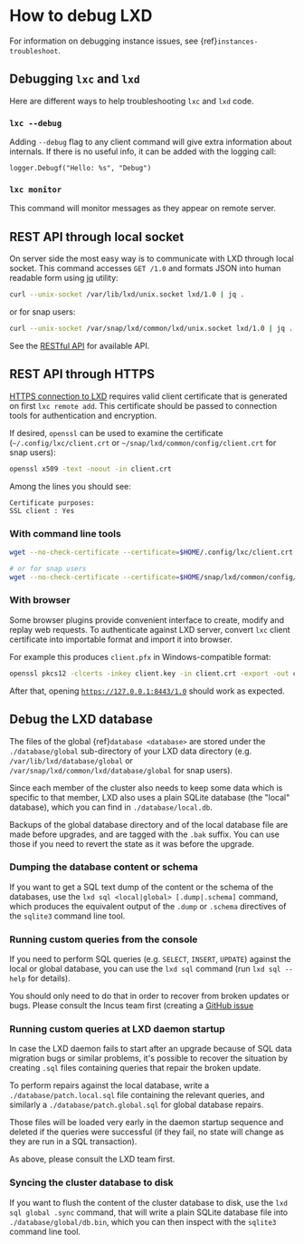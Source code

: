 # How to debug LXD

For information on debugging instance issues, see {ref}`instances-troubleshoot`.

## Debugging `lxc` and `lxd`

Here are different ways to help troubleshooting `lxc` and `lxd` code.

### `lxc --debug`

Adding `--debug` flag to any client command will give extra information
about internals. If there is no useful info, it can be added with the
logging call:

    logger.Debugf("Hello: %s", "Debug")

### `lxc monitor`

This command will monitor messages as they appear on remote server.

## REST API through local socket

On server side the most easy way is to communicate with LXD through
local socket. This command accesses `GET /1.0` and formats JSON into
human readable form using [jq](https://stedolan.github.io/jq/tutorial/)
utility:

```bash
curl --unix-socket /var/lib/lxd/unix.socket lxd/1.0 | jq .
```

or for snap users:

```bash
curl --unix-socket /var/snap/lxd/common/lxd/unix.socket lxd/1.0 | jq .
```

See the [RESTful API](rest-api.md) for available API.

## REST API through HTTPS

[HTTPS connection to LXD](security.md) requires valid
client certificate that is generated on first `lxc remote add`. This
certificate should be passed to connection tools for authentication
and encryption.

If desired, `openssl` can be used to examine the certificate (`~/.config/lxc/client.crt`
or `~/snap/lxd/common/config/client.crt` for snap users):

```bash
openssl x509 -text -noout -in client.crt
```

Among the lines you should see:

    Certificate purposes:
    SSL client : Yes

### With command line tools

```bash
wget --no-check-certificate --certificate=$HOME/.config/lxc/client.crt --private-key=$HOME/.config/lxc/client.key -qO - https://127.0.0.1:8443/1.0

# or for snap users
wget --no-check-certificate --certificate=$HOME/snap/lxd/common/config/client.crt --private-key=$HOME/snap/lxd/common/config/client.key -qO - https://127.0.0.1:8443/1.0
```

### With browser

Some browser plugins provide convenient interface to create, modify
and replay web requests. To authenticate against LXD server, convert
`lxc` client certificate into importable format and import it into
browser.

For example this produces `client.pfx` in Windows-compatible format:

```bash
openssl pkcs12 -clcerts -inkey client.key -in client.crt -export -out client.pfx
```

After that, opening [`https://127.0.0.1:8443/1.0`](https://127.0.0.1:8443/1.0) should work as expected.

## Debug the LXD database

The files of the global {ref}`database <database>` are stored under the `./database/global`
sub-directory of your LXD data directory (e.g. `/var/lib/lxd/database/global` or
`/var/snap/lxd/common/lxd/database/global` for snap users).

Since each member of the cluster also needs to keep some data which is specific
to that member, LXD also uses a plain SQLite database (the "local" database),
which you can find in `./database/local.db`.

Backups of the global database directory and of the local database file are made
before upgrades, and are tagged with the `.bak` suffix. You can use those if
you need to revert the state as it was before the upgrade.

### Dumping the database content or schema

If you want to get a SQL text dump of the content or the schema of the databases,
use the `lxd sql <local|global> [.dump|.schema]` command, which produces the
equivalent output of the `.dump` or `.schema` directives of the `sqlite3`
command line tool.

### Running custom queries from the console

If you need to perform SQL queries (e.g. `SELECT`, `INSERT`, `UPDATE`)
against the local or global database, you can use the `lxd sql` command (run
`lxd sql --help` for details).

You should only need to do that in order to recover from broken updates or bugs.
Please consult the Incus team first (creating a [GitHub
issue](https://github.com/cyphar/incus/issues/new)

### Running custom queries at LXD daemon startup

In case the LXD daemon fails to start after an upgrade because of SQL data
migration bugs or similar problems, it's possible to recover the situation by
creating `.sql` files containing queries that repair the broken update.

To perform repairs against the local database, write a
`./database/patch.local.sql` file containing the relevant queries, and
similarly a `./database/patch.global.sql` for global database repairs.

Those files will be loaded very early in the daemon startup sequence and deleted
if the queries were successful (if they fail, no state will change as they are
run in a SQL transaction).

As above, please consult the LXD team first.

### Syncing the cluster database to disk

If you want to flush the content of the cluster database to disk, use the `lxd
sql global .sync` command, that will write a plain SQLite database file into
`./database/global/db.bin`, which you can then inspect with the `sqlite3`
command line tool.
